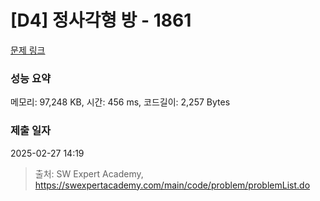 # [D4] 정사각형 방 - 1861 

[문제 링크](https://swexpertacademy.com/main/code/problem/problemDetail.do?contestProbId=AV5LtJYKDzsDFAXc) 

### 성능 요약

메모리: 97,248 KB, 시간: 456 ms, 코드길이: 2,257 Bytes

### 제출 일자

2025-02-27 14:19



> 출처: SW Expert Academy, https://swexpertacademy.com/main/code/problem/problemList.do